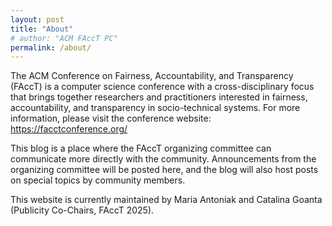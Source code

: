 ```yaml
---
layout: post
title: "About"
# author: "ACM FAccT PC"
permalink: /about/
---
```


The ACM Conference on Fairness, Accountability, and Transparency (FAccT) is a computer science conference with a cross-disciplinary focus that brings together researchers and practitioners interested in fairness, accountability, and transparency in socio-technical systems.
For more information, please visit the conference website: https://facctconference.org/ 

This blog is a place where the FAccT organizing committee can communicate more directly with the community. Announcements from the organizing committee will be posted here, and the blog will also host posts on special topics by community members. 

This website is currently maintained by Maria Antoniak and Catalina Goanta (Publicity Co-Chairs, FAccT 2025).

